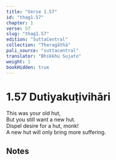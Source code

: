 ```yaml
---
title: "Verse 1.57"
id: "thag1.57"
chapter: 1
verse: 57
slug: "thag1.57"
edition: "SuttaCentral"
collection: "Theragāthā"
pali_source: "suttacentral"
translator: "Bhikkhu Sujato"
weight: 1
bookHidden: true
---
```


# 1.57 Dutiyakuṭivihāri

This was your old hut,  
But you still want a new hut.  
Dispel desire for a hut, monk!  
A new hut will only bring more suffering.  

## Notes